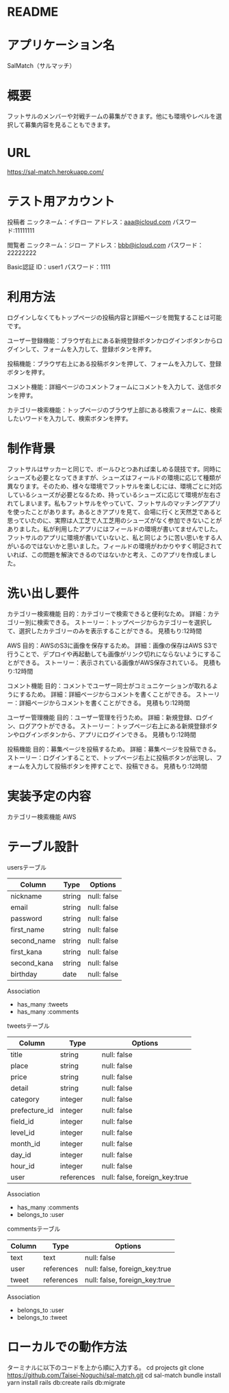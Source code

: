 # README

# アプリケーション名
SalMatch（サルマッチ）

# 概要
フットサルのメンバーや対戦チームの募集ができます。他にも環境やレベルを選択して募集内容を見ることもできます。

# URL
https://sal-match.herokuapp.com/

# テスト用アカウント
投稿者
ニックネーム：イチロー
アドレス：aaa@icloud.com
パスワード:11111111

閲覧者
ニックネーム：ジロー
アドレス：bbb@icloud.com
パスワード：22222222

Basic認証
ID：user1
パスワード：1111

# 利用方法
ログインしなくてもトップページの投稿内容と詳細ページを閲覧することは可能です。

ユーザー登録機能：ブラウザ右上にある新規登録ボタンかログインボタンからログインして、フォームを入力して、登録ボタンを押す。

投稿機能：ブラウザ右上にある投稿ボタンを押して、フォームを入力して、登録ボタンを押す。

コメント機能：詳細ページのコメントフォームにコメントを入力して、送信ボタンを押す。

カテゴリー検索機能：トップページのブラウザ上部にある検索フォームに、検索したいワードを入力して、検索ボタンを押す。

# 制作背景
フットサルはサッカーと同じで、ボールひとつあれば楽しめる競技です。同時にシューズも必要となってきますが、シューズはフィールドの環境に応じて種類が異なります。そのため、様々な環境でフットサルを楽しむには、環境ごとに対応しているシューズが必要となるため、持っているシューズに応じて環境が左右されてしまいます。私もフットサルをやっていて、フットサルのマッチングアプリを使ったことがあります。あるときアプリを見て、会場に行くと天然芝であると思っていたのに、実際は人工芝で人工芝用のシューズがなく参加できないことがありました。私が利用したアプリにはフィールドの環境が書いてませんでした。フットサルのアプリに環境が書いていないと、私と同じように苦い思いをする人がいるのではないかと思いました。フィールドの環境がわかりやすく明記されていれば、この問題を解決できるのではないかと考え、このアプリを作成しました。

# 洗い出し要件
カテゴリー検索機能
目的：カテゴリーで検索できると便利なため。
詳細：カテゴリー別に検索できる。
ストーリー：トップページからカテゴリーを選択して、選択したカテゴリーのみを表示することができる。
見積もり:12時間

AWS
目的：AWSのS3に画像を保存するため。
詳細：画像の保存はAWS S3で行うことで、デプロイや再起動しても画像がリンク切れにならないようにすることができる。
ストーリー：表示されている画像がAWS保存されている。
見積もり:12時間

コメント機能
目的：コメントでユーザー同士がコミュニケーションが取れるようにするため。
詳細：詳細ページからコメントを書くことができる。
ストーリー：詳細ページからコメントを書くことができる。
見積もり:12時間

ユーザー管理機能
目的：ユーザー管理を行うため。
詳細：新規登録、ログイン、ログアウトができる。
ストーリー：トップページ右上にある新規登録ボタンやログインボタンから、アプリにログインできる。
見積もり:12時間

投稿機能
目的：募集ページを投稿するため。
詳細：募集ページを投稿できる。
ストーリー：ログインすることで、トップページ右上に投稿ボタンが出現し、フォームを入力して投稿ボタンを押すことで、投稿できる。
見積もり:12時間

# 実装予定の内容
カテゴリー検索機能
AWS

# テーブル設計
usersテーブル

| Column     | Type    | Options      |
| ---------- | ------- | ------------ |
| nickname   | string  | null: false  |
| email      | string  | null: false  |
| password   | string  | null: false  |
| first_name | string  | null: false  |
| second_name| string  | null: false  |
| first_kana | string  | null: false  |
| second_kana| string  | null: false  |
| birthday   | date    | null: false  |

Association

- has_many :tweets
- has_many :comments

tweetsテーブル

| Column          | Type        | Options                       |
| --------------- | ----------- | ----------------------------- |
| title           | string      | null: false                   |
| place           | string      | null: false                   |
| price           | string      | null: false                   |
| detail          | string      | null: false                   |
| category        | integer     | null: false                   |
| prefecture_id   | integer     | null: false                   |
| field_id        | integer     | null: false                   |
| level_id        | integer     | null: false                   |
| month_id        | integer     | null: false                   |
| day_id          | integer     | null: false                   |
| hour_id         | integer     | null: false                   |
| user            | references  | null: false, foreign_key:true |

Association

- has_many :comments
- belongs_to :user

commentsテーブル

| Column          | Type        | Options                       |
| --------------- | ----------- | ----------------------------- |
| text            | text        | null: false                   |
| user            | references  | null: false, foreign_key:true |
| tweet           | references  | null: false, foreign_key:true |

Association

- belongs_to :user
- belongs_to :tweet

# ローカルでの動作方法
ターミナルに以下のコードを上から順に入力する。
cd projects
git clone https://github.com/Taisei-Noguchi/sal-match.git
cd sal-match
bundle install
yarn install
rails db:create
rails db:migrate